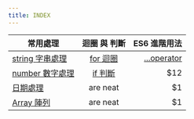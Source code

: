 ```yaml
---
title: INDEX
---
```


| 常用處理                       |     迴圈 與 判斷     |                 ES6 進階用法 |
| ------------------------------ | :------------------: | ---------------------------: |
| [string 字串處理](./string.md) | [for 迴圈](./for.md) | [...operator](./operator.md) |
| [number 數字處理](./number.md) |  [if 判斷](./if.md)  |                         \$12 |
| [日期處理](./date.md)          |       are neat       |                          \$1 |
| [Array 陣列](./array.md)       |       are neat       |                          \$1 |
